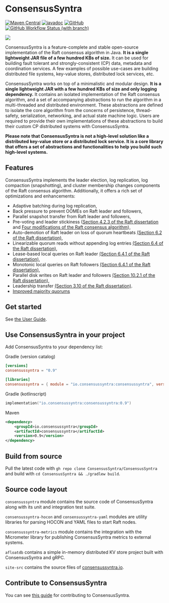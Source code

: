# ConsensusSyntra

[![Maven Central](https://maven-badges.sml.io/maven-central/io.consensussyntra/consensussyntra/badge.svg?style=for-the-badge)](https://central.sonatype.com/artifact/io.consensussyntra/consensussyntra)
[![javadoc](https://javadoc.io/badge2/io.consensussyntra/consensussyntra/javadoc.svg?style=for-the-badge)](https://javadoc.io/doc/io.consensussyntra/consensussyntra)
[![GitHub](https://img.shields.io/github/license/ConsensusSyntra/ConsensusSyntra?color=brightgreen&style=for-the-badge)](LICENSE)
[![GitHub Workflow Status (with branch)](https://img.shields.io/github/actions/workflow/status/ConsensusSyntra/ConsensusSyntra/check.yml?branch=master&style=for-the-badge)](https://github.com/ConsensusSyntra/ConsensusSyntra/actions/workflows/check.yml?query=branch%3Amaster)

![](https://consensussyntra.io/img/consensussyntra-logo.png)

ConsensusSyntra is a feature-complete and stable open-source implementation of the
Raft consensus algorithm in Java. __It is a single lightweight JAR file of a few
hundred KBs of size.__ It can be used for building fault tolerant and
strongly-consistent (CP) data, metadata and coordination services. A few
examples of possible use-cases are building distributed file systems, key-value
stores, distributed lock services, etc.

ConsensusSyntra works on top of a minimalistic and modular design. __It is a single
lightweight JAR with a few hundred KBs of size and only logging dependency.__
It contains an isolated implementation of the Raft consensus algorithm, and
a set of accompanying abstractions to run the algorithm in a multi-threaded and
distributed environment. These abstractions are defined to isolate the core
algorithm from the concerns of persistence, thread-safety, serialization,
networking, and actual state machine logic. Users are required to provide their
own implementations of these abstractions to build their custom CP distributed
systems with ConsensusSyntra.

__Please note that ConsensusSyntra is not a high-level solution like a distributed
key-value store or a distributed lock service. It is a core library that offers
a set of abstractions and functionalities to help you build such high-level
systems.__

## Features

ConsensusSyntra implements the leader election, log replication, log compaction
(snapshotting), and cluster membership changes components of the Raft consensus
algorithm. Additionally, it offers a rich set of optimizations and
enhancements:

* Adaptive batching during log replication,
* Back pressure to prevent OOMEs on Raft leader and followers,
* Parallel snapshot transfer from Raft leader and followers,
* Pre-voting and leader stickiness ([Section 4.2.3 of the Raft dissertation](https://github.com/ongardie/dissertation)
  and [Four modifications of the Raft consensus algorithm](https://openlife.cc/system/files/4-modifications-for-Raft-consensus.pdf)),
* Auto-demotion of Raft leader on loss of quorum
  heartbeats [(Section 6.2 of the Raft dissertation)](https://github.com/ongardie/dissertation),
* Linearizable quorum reads without appending log
  entries [(Section 6.4 of the Raft dissertation)](https://github.com/ongardie/dissertation),
* Lease-based local queries on Raft
  leader [(Section 6.4.1 of the Raft dissertation)](https://github.com/ongardie/dissertation),
* Monotonic local queries on Raft
  followers [(Section 6.4.1 of the Raft dissertation)](https://github.com/ongardie/dissertation),
* Parallel disk writes on Raft leader and
  followers [(Section 10.2.1 of the Raft dissertation)](https://github.com/ongardie/dissertation),
* Leadership transfer [(Section 3.10 of the Raft dissertation)](https://github.com/ongardie/dissertation).
* [Improved majority quorums](https://basri.dev/posts/2020-07-27-improved-majority-quorums-for-raft/)

## Get started

See [the User Guide](https://consensussyntra.io/docs/setup).

## Use ConsensusSyntra in your project

Add ConsensusSyntra to your dependency list:

Gradle (version catalog)

```toml
[versions]
consensussyntra = "0.9"

[libraries]
consensussyntra = { module = "io.consensussyntra:consensussyntra", version.ref = "consensussyntra" }
```

Gradle (kotlinscript)

```kotlin
implementation("io.consensussyntra:consensussyntra:0.9")
```

Maven

```xml
<dependency>
    <groupId>io.consensussyntra</groupId>
    <artifactId>consensussyntra</artifactId>
    <version>0.9</version>
</dependency>
```

## Build from source

Pull the latest code with `gh repo clone ConsensusSyntra/ConsensusSyntra`
and build with `cd ConsensusSyntra && ./gradlew build`.

## Source code layout

`consensussyntra` module contains the source code of ConsensusSyntra along with its unit
and integration test suite.

`consensussyntra-hocon` and `consensussyntra-yaml` modules are utility libraries for
parsing HOCON and YAML files to start Raft nodes.

`consensussyntra-metrics` module contains the integration with the Micrometer library
for publishing ConsensusSyntra metrics to external systems.

`afloatdb` contains a simple in-memory distributed KV store project built with ConsensusSyntra and gRPC.

`site-src` contains the source files of [consensussyntra.io](https://consensussyntra.io).

## Contribute to ConsensusSyntra

You can see [this guide](CONTRIBUTING.md) for contributing to ConsensusSyntra.
